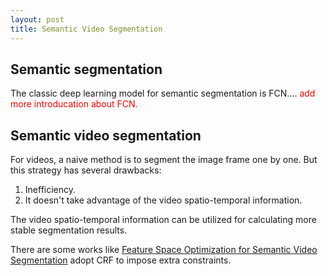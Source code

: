 ```yaml
---
layout: post
title: Semantic Video Segmentation
---
```



## Semantic segmentation 
The classic deep learning model for semantic segmentation is FCN.... 
<span style="color:red"> add more introducation about FCN.</span>


## Semantic video segmentation
For videos, a naive method is to segment the image frame one by one. 
But this strategy has several drawbacks: 
1. Inefficiency.
2. It doesn't take advantage of the video spatio-temporal information. 

The video spatio-temporal information can be utilized for calculating more stable segmentation results.

There are some works like [Feature Space Optimization for Semantic Video Segmentation](http://abhijitkundu.info/Publications/VideoFSO_CVPR16.pdf) adopt CRF to impose extra constraints.


